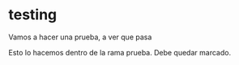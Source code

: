 # testing
Vamos a hacer una prueba, a ver que pasa

Esto lo hacemos dentro de la rama prueba. Debe quedar marcado.
